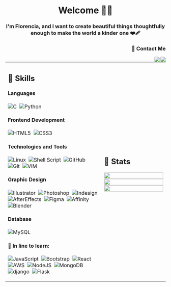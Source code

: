 <h1 align="center">Welcome 👋😊</h1>
<h3 align="center">I'm Florencia, and I want to create beautiful things thoughtfully enough to make the world a kinder one ❤️‍🩹</h3>
<h3 align="right">💬 Contact Me</h4>

[<img align="right" src="https://img.shields.io/badge/Gmail-seashell?&style=for-the-badge&logo=gmail&logoColor=red"/>](mailto:florelysmestre@gmail.com)
[<img align="right" src="https://img.shields.io/badge/Linkedin-aliceblue?&style=for-the-badge&logo=linkedin&logoColor=blue"/>](https://www.linkedin.com/in/florencialys/)


<table width=100%>
<tr>
   <td width=60%>
    
## 🌻 Skills

#### Languages

![C](https://img.shields.io/badge/C-dodgerblue?style=flat&logo=c&logoColor=white)&nbsp;
![Python](https://img.shields.io/badge/Python-steelblue?style=flat&logo=python&logoColor=ffdd54)&nbsp;

#### Frontend Development

![HTML5](https://img.shields.io/badge/HTML5-orangered?style=flat&logo=html5&logoColor=white)&nbsp;
![CSS3](https://img.shields.io/badge/CSS3-blue?style=flat&logo=css3&logoColor=white)&nbsp;

#### Technologies and Tools

![Linux](https://img.shields.io/badge/Linux-black?style=flat&logo=linux&logoColor=white)&nbsp;
![Shell Script](https://img.shields.io/badge/GNU_Bash-232F3E?style=flat&logo=gnu-bash&logoColor=white)&nbsp;
![GitHub](https://img.shields.io/badge/GitHub-black?style=flat&logo=github&logoColor=white)&nbsp;
![Git](https://img.shields.io/badge/Git-%23F05033?style=flat&logo=git&logoColor=white)&nbsp;
![VIM](https://img.shields.io/badge/VIM-%2311AB00?&style=flat&logo=vim&logoColor=white)&nbsp;

#### Graphic Design
![Illustrator](https://img.shields.io/badge/Illustrator-maroon?style=flat&logo=adobeillustrator&logoColor=sandybrown)&nbsp;
![Photoshop](https://img.shields.io/badge/Photoshop-midnightblue?style=flat&logo=adobephotoshop&logoColor=cornflowerblue)&nbsp;
![Indesign](https://img.shields.io/badge/Indesign-darkred?style=flat&logo=adobeindesign&logoColor=cherry)&nbsp;
![AfterEffects](https://img.shields.io/badge/After_Effects-indigo?style=flat&logo=adobeaftereffects&logoColor=plum)&nbsp;
![Figma](https://img.shields.io/badge/Figma-ghostwhite?style=flat&logo=figma&logoColor=blue)&nbsp;
![Affinity](https://img.shields.io/badge/Affinity-gray?style=flat&logo=affinity&logoColor=dodgerblue)&nbsp;
![Blender](https://img.shields.io/badge/blender-232F3E?style=flat&logo=blender&logoColor=orange)&nbsp;

#### Database

![MySQL](https://img.shields.io/badge/MySQL-blue?style=flat&logo=mysql&logoColor=lightsalmon)&nbsp;

#### 🌱 In line to learn:

![JavaScript](https://img.shields.io/badge/JavaScript-black?style=flat&logo=javascript&logoColor=%23F7DF1E)&nbsp;
![Bootstrap](https://img.shields.io/badge/Bootstrap-%23563D7C?style=flat&logo=bootstrap&logoColor=white)&nbsp;
![React](https://img.shields.io/badge/React-232F3E?style=flat&logo=react&logoColor=%2361DAFB)&nbsp;
![AWS](https://img.shields.io/badge/Amazon_AWS-orange?style=flat&logo=amazon-aws&logoColor=black)&nbsp;
![NodeJS](https://img.shields.io/badge/Node.js-6DA55F?style=flat&logo=node.js&logoColor=white)&nbsp;
![MongoDB](https://img.shields.io/badge/MongoDB-%234ea94b?style=flat&logo=mongodb&logoColor=white)&nbsp;
![django](https://img.shields.io/badge/django-darkgreen?style=flat&logo=django&logoColor=black)&nbsp;
![Flask](https://img.shields.io/badge/Flask-red?style=flat&logo=flask&logoColor=black)&nbsp;
</td>

<td>

## 📄 Stats

<p align="center">
  <img width="100%" src="https://github-readme-stats.vercel.app/api?username=FloLys&theme=monokai&show_icons=true&bg_color=transparent&text_color=black&hide_border=true" />
 <br>
  <img width="100%" src="https://github-readme-streak-stats.herokuapp.com/?user=FloLys&theme=monokai-metallian&stroke=FFFFFF&hide_border=true&background=FFFFFF" />
 <br>
  <img width="100%" src="https://github-readme-stats.vercel.app/api/top-langs/?username=FloLys&theme=monokai&layout=compact&bg_color=transparent&text_color=black&hide_border=true&langs_count=3" />
</p>
     
  </td>
 </tr>
</table>
